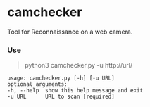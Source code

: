 # camchecker

Tool for Reconnaissance on a web camera.

### Use

>	 python3 camchecker.py -u http://url/   
 
	usage: camchecker.py [-h] [-u URL]   
	optional arguments:  
	-h, --help  show this help message and exit  
	-u URL      URL to scan [required]   

